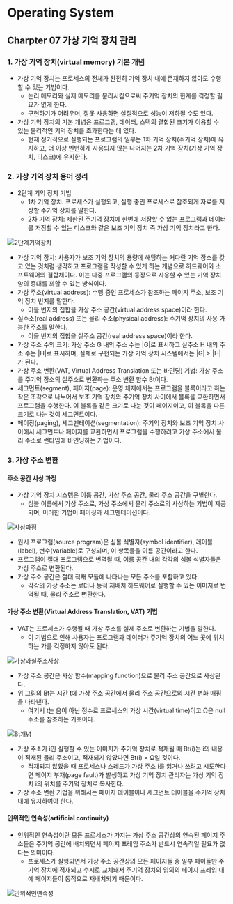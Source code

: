 # Operating System

## Charpter 07 가상 기억 장치 관리

### 1. 가상 기억 장치(virtual memory) 기본 개념

- 가상 기억 장치는 프로세스의 전체가 완전히 기억 장치 내에 존재하지 않아도 수행할 수 있는 기법이다.
  - 논리 메모리와 실제 메모리를 분리시킴으로써 주기억 장치의 한계를 걱정할 필요가 없게 한다.
  - 구현하기가 어려우며, 잘못 사용하면 실질적으로 성능이 저하될 수도 있다.
- 가상 기억 장치의 기본 개념은 프로그램, 데이터, 스택의 결합된 크기가 이용할 수 있는 물리적인 기억 장치를 초과한다는 데 있다.
  - 현재 정기적으로 실행되는 프로그램의 일부는 1차 기억 장치(주기억 장치)에 유지하고, 더 이상 빈번하게 사용되지 않는 나머지는 2차 기억 장치(가상 기억 장치, 디스크)에 유지한다.

### 2. 가상 기억 장치 용어 정리

- 2단계 기억 장치 기법
  - 1차 기억 장치: 프로세스가 실행되고, 실행 중인 프로세스로 참조되게 자료를 저장할 주기억 장치를 말한다.
  - 2차 기억 장치: 제한된 주기억 장치에 한번에 저장할 수 없는 프로그램과 데이터를 저장할 수 있는 디스크와 같은 보조 기억 장치 즉 가상 기억 장치라고 한다.

![2단계기억장치](https://user-images.githubusercontent.com/38815618/87171068-30446000-c30d-11ea-9a05-aff95cb55277.PNG)

- 가상 기억 장치: 사용자가 보조 기억 장치의 용량에 해당하는 커다란 기억 장소를 갖고 있는 것처럼 생각하고 프로그램을 작성할 수 있게 하는 개념으로 하드웨어와 소프트웨어의 결합체이다. 이는 다중 프로그램의 등장으로 사용할 수 있는 기억 장치 양의 증대를 꾀할 수 있는 방식이다.
- 가상 주소(virtual address): 수행 중인 프로세스가 참조하는 페이지 주소, 보조 기억 장치 번지를 말한다.
  - 이들 번지의 집합을 가상 주소 공간(virtual address space)이라 한다.
- 실주소(real address) 또는 물리 주소(physical address): 주기억 장치의 사용 가능한 주소를 말한다.
  - 이들 번지의 집합을 실주소 공간(real address space)이라 한다.
- 가상 주소 수의 크기: 가상 주소 G 내의 주소 수는 |G|로 표시하고 실주소 H 내의 주소 수는 |H|로 표시하며, 실제로 구현되는 가상 기억 장치 시스템에서는 |G| > |H|가 된다.
- 가상 주소 변환(VAT, Virtual Address Translation 또는 바인딩) 기법: 가상 주소를 주기억 장소의 실주소로 변환하는 주소 변환 함수 Bt이다.
- 세그먼트(segment), 페이지(page): 운영 체제에서는 프로그램을 블록이라고 하는 작은 조각으로 나누어서 보조 기억 장치와 주기억 장치 사이에서 블록을 교환하면서 프로그램을 수행한다. 이 블록을 같은 크기로 나눈 것이 페이지이고, 이 블록을 다른 크기로 나눈 것이 세그먼트이다.
- 페이징(paging), 세그멘테이션(segmentation): 주기억 장치와 보조 기억 장치 사이에서 세그먼트나 페이지를 교환하면서 프로그램을 수행하려고 가상 주소에서 물리 주소로 런타임에 바인딩하는 기법이다.

### 3. 가상 주소 변환

#### 주소 공간 사상 과정

- 가상 기억 장치 시스템은 이름 공간, 가상 주소 공간, 물리 주소 공간을 구별한다.
  - 심볼 이름에서 가상 주소로, 가상 주소에서 물리 주소로의 사상하는 기법이 제공되며, 이러한 기법이 페이징과 세그멘테이션이다.

![사상과정](https://user-images.githubusercontent.com/38815618/87171072-31758d00-c30d-11ea-81d8-e2a9f8758eb2.PNG)

- 원시 프로그램(source program)은 심볼 식별자(symbol identifier), 레이블(label), 변수(variable)로 구성되며, 이 항목들을 이름 공간이라고 한다.
- 프로그램이 절대 프로그램으로 번역될 때, 이름 공간 내의 각각의 심볼 식별자들은 가상 주소로 변환된다.
- 가상 주소 공간은 절대 적재 모듈에 나타나는 모든 주소를 포함하고 있다.
  - 각각의 가상 주소는 로더나 동적 재배치 하드웨어로 실행할 수 있는 이미지로 번역될 때, 물리 주소로 변환한다.

#### 가상 주소 변환(Virtual Address Translation, VAT) 기법

- VAT는 프로세스가 수행될 때 가상 주소를 실제 주소로 변환하는 기법을 말한다.
  - 이 기법으로 인해 사용자는 프로그램과 데이터가 주기억 장치의 어느 곳에 위치하는 가를 걱정하지 않아도 된다.

![가상과실주소사상](https://user-images.githubusercontent.com/38815618/87171070-30dcf680-c30d-11ea-9263-c0b5321f285a.PNG)

- 가상 주소 공간은 사상 함수(mapping function)으로 물리 주소 공간으로 사상된다.
- 위 그림의 Bt는 시간 t에 가상 주소 공간에서 물리 주소 공간으로의 시간 변화 매핑을 나타낸다.
  - 여기서 t는 음이 아닌 정수로 프로세스의 가상 시간(virtual time)이고 Ω은 null 주소를 참조하는 기호이다.

![Bt개념](https://user-images.githubusercontent.com/38815618/87171069-30dcf680-c30d-11ea-98bb-aefe3f93889c.PNG)

- 가상 주소가 i인 실행할 수 있는 이미지가 주기억 장치로 적재될 때 Bt(i)는 i의 내용이 적재된 물리 주소이고, 적재되지 않았다면 Bt(i) = Ω일 것이다.
  - 적재되지 않았을 때 프로세스나 스레드가 가상 주소 i를 읽거나 쓰려고 시도한다면 페이지 부재(page fault)가 발생하고 가상 기억 장치 관리자는 가상 기억 장치 i의 위치를 주기억 장치로 복사한다.
- 가상 주소 변환 기법을 위해서는 페이지 테이블이나 세그먼트 테이블을 주기억 장치 내에 유지하여야 한다.

#### 인위적인 연속성(artificial continuity)

- 인위적인 연속성이란 모든 프로세스가 가지는 가상 주소 공간상의 연속된 페이지 주소들은 주기억 공간에 배치되면서 페이지 프레임 주소가 반드시 연속적일 필요가 없다는 의미이다.
  - 프로세스가 실행되면서 가상 주소 공간상의 모든 페이지들 중 일부 페이들만 주기억 장치에 적재되고 수시로 교체돼서 주기억 장치의 임의의 페이지 프레임 내에 페이지들이 동적으로 재배치되기 때문이다.

![인위적인연속성](https://user-images.githubusercontent.com/38815618/87171066-2f133300-c30d-11ea-9b4c-30aaff50c6f7.PNG)
